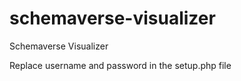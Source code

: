 schemaverse-visualizer
======================

Schemaverse Visualizer

Replace username and password in the setup.php file